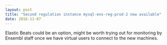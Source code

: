 ```yaml
---
layout: post
title: "Second regulation instance mysql-ens-reg-prod-2 now available"
date: 2016-11-07
---
```


Elastic Beats could be an option, might be worth trying out for monitoring by Ensembl staff once we have virtual users to connect to the new machines. 

